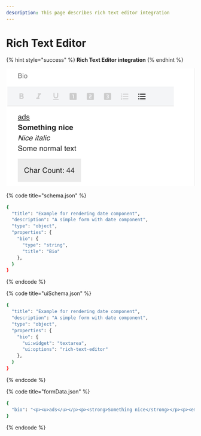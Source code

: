 ```yaml
---
description: This page describes rich text editor integration
---
```


# Rich Text Editor

{% hint style="success" %}
**Rich Text Editor integration**
{% endhint %}

![Rich Text Editor](../.gitbook/assets/image%20%283%29.png)

{% code title="schema.json" %}
```bash
{
  "title": "Example for rendering date component",
  "description": "A simple form with date component",
  "type": "object",
  "properties": {
    "bio": {
      "type": "string",
      "title": "Bio"
    },
  }
}
```
{% endcode %}

{% code title="uiSchema.json" %}
```bash
{
  "title": "Example for rendering date component",
  "description": "A simple form with date component",
  "type": "object",
  "properties": {
    "bio": {
      "ui:widget": "textarea",
      "ui:options": "rich-text-editor"
    },
  }
}
```
{% endcode %}

{% code title="formData.json" %}
```bash
{
  "bio": "<p><u>ads</u></p><p><strong>Something nice</strong></p><p><em>Nice italic</em></p><ul><li>Some normal text</li></ul>",
}
```
{% endcode %}



